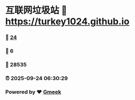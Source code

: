 # 互联网垃圾站 :link: https://turkey1024.github.io 
### :page_facing_up: [24](https://turkey1024.github.io/tag.html) 
### :speech_balloon: 6 
### :hibiscus: 28535 
### :alarm_clock: 2025-09-24 06:30:29 
### Powered by :heart: [Gmeek](https://github.com/Meekdai/Gmeek)
